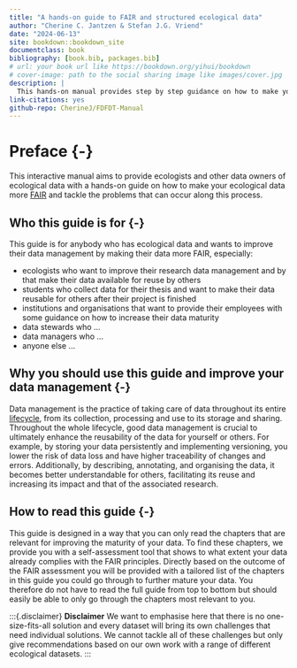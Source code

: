 ```yaml
--- 
title: "A hands-on guide to FAIR and structured ecological data"
author: "Cherine C. Jantzen & Stefan J.G. Vriend"
date: "2024-06-13"
site: bookdown::bookdown_site
documentclass: book
bibliography: [book.bib, packages.bib]
# url: your book url like https://bookdown.org/yihui/bookdown
# cover-image: path to the social sharing image like images/cover.jpg
description: |
  This hands-on manual provides step by step guidance on how to make your ecological data more FAIR (findable, accesible, interoperable and reusable).
link-citations: yes
github-repo: CherineJ/FDFDT-Manual
---
```


# Preface {-}

This interactive manual aims to provide ecologists and other data owners of ecological data with a hands-on guide on how to make your ecological data more [FAIR](#FAIR) and tackle the problems that can occur along this process. 


## Who this guide is for {-}

This guide is for anybody who has ecological data and wants to improve their data management by making their data more FAIR, especially:

- ecologists who want to improve their research data management and by that make their data available for reuse by others
- students who collect data for their thesis and want to make their data reusable for others after their project is finished
- institutions and organisations that want to provide their employees with some guidance on how to increase their data maturity 
- data stewards who …
- data managers who …
- anyone else …

## Why you should use this guide and improve your data management {-}

Data management is the practice of taking care of data throughout its entire [lifecycle](#datalifecycle), from its collection, processing and use to its storage and sharing. Throughout the whole lifecycle, good data management is crucial to ultimately enhance the reusability of the data for yourself or others. For example, by storing your data persistently and implementing versioning, you lower the risk of data loss  and have higher traceability of changes and errors. Additionally, by describing, annotating,  and organising the data, it becomes better understandable for others, facilitating its reuse and increasing its impact and that of the associated research.

## How to read this guide {-}

This guide is designed in a way that you can only read the chapters that are relevant for improving the maturity of your data. To find these chapters, we provide you with a self-assessment tool that shows to what extent your data already complies with the FAIR principles. Directly based on the outcome of the FAIR assessment you will be provided with a tailored list of the chapters in this guide you could go through to further mature your data. You therefore do not have to read the full guide from top to bottom but should easily be able to only go through the chapters most relevant to you.

:::{.disclaimer}
**Disclaimer**
We want to emphasise here that there is no one-size-fits-all solution and every dataset will bring its own challenges that need individual solutions. We cannot tackle all of these challenges but only give recommendations based on our own work with a range of different ecological datasets.
:::
